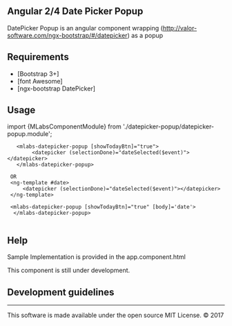 Angular 2/4  Date Picker Popup
------------

DatePicker Popup is an angular component wrapping (http://valor-software.com/ngx-bootstrap/#/datepicker) as a popup 

Requirements
------------
* [Bootstrap 3+]
* [font Awesome]
* [ngx-bootstrap DatePicker]

Usage
-----
import {MLabsComponentModule} from './datepicker-popup/datepicker-popup.module';

```
   <mlabs-datepicker-popup [showTodayBtn]="true">
        <datepicker (selectionDone)="dateSelected($event)"></datepicker>
   </mlabs-datepicker-popup>
 
 OR
 <ng-template #date>
     <datepicker (selectionDone)="dateSelected($event)"></datepicker>
 </ng-template>
 
 <mlabs-datepicker-popup [showTodayBtn]="true" [body]='date'> 
  </mlabs-datepicker-popup>
 
```
Help
-------------
Sample Implementation is provided in the app.component.html

This component is still under development.

Development guidelines
----------------------


- - -

This software is made available under the open source MIT License. &copy; 2017 
